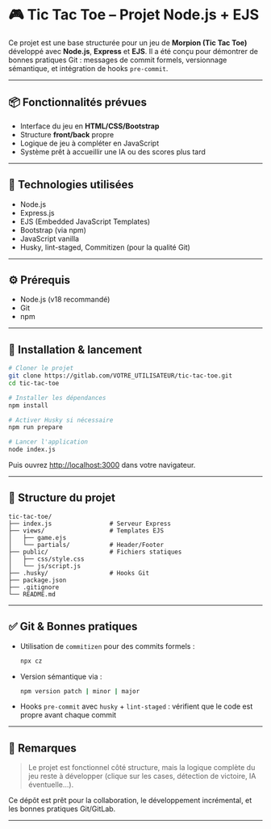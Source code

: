 # 🎮 Tic Tac Toe – Projet Node.js + EJS

Ce projet est une base structurée pour un jeu de **Morpion (Tic Tac Toe)** développé avec **Node.js**, **Express** et **EJS**. Il a été conçu pour démontrer de bonnes pratiques Git : messages de commit formels, versionnage sémantique, et intégration de hooks `pre-commit`.

---

## 📦 Fonctionnalités prévues

- Interface du jeu en **HTML/CSS/Bootstrap**
- Structure **front/back** propre
- Logique de jeu à compléter en JavaScript
- Système prêt à accueillir une IA ou des scores plus tard

---

## 🔧 Technologies utilisées

- Node.js
- Express.js
- EJS (Embedded JavaScript Templates)
- Bootstrap (via npm)
- JavaScript vanilla
- Husky, lint-staged, Commitizen (pour la qualité Git)

---

## ⚙️ Prérequis

- Node.js (v18 recommandé)
- Git
- npm

---

## 🚀 Installation & lancement

```bash
# Cloner le projet
git clone https://gitlab.com/VOTRE_UTILISATEUR/tic-tac-toe.git
cd tic-tac-toe

# Installer les dépendances
npm install

# Activer Husky si nécessaire
npm run prepare

# Lancer l'application
node index.js
```

Puis ouvrez [http://localhost:3000](http://localhost:3000) dans votre navigateur.

---

## 📁 Structure du projet

```
tic-tac-toe/
├── index.js                # Serveur Express
├── views/                  # Templates EJS
│   ├── game.ejs
│   └── partials/           # Header/Footer
├── public/                 # Fichiers statiques
│   ├── css/style.css
│   └── js/script.js
├── .husky/                 # Hooks Git
├── package.json
├── .gitignore
└── README.md
```

---

## ✅ Git & Bonnes pratiques

- Utilisation de `commitizen` pour des commits formels :
  ```bash
  npx cz
  ```
- Version sémantique via :
  ```bash
  npm version patch | minor | major
  ```
- Hooks `pre-commit` avec `husky` + `lint-staged` :
  vérifient que le code est propre avant chaque commit

---

## 📌 Remarques

> Le projet est fonctionnel côté structure, mais la logique complète du jeu reste à développer (clique sur les cases, détection de victoire, IA éventuelle...).

Ce dépôt est prêt pour la collaboration, le développement incrémental, et les bonnes pratiques Git/GitLab.

---